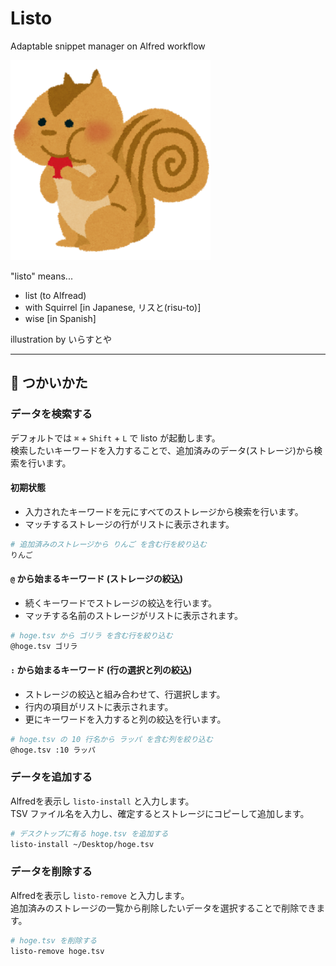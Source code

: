 Listo
=====

Adaptable snippet manager on Alfred workflow 

<img src="./icon.png" alt="image" width="320">

"listo" means...

- list (to Alfread)
- with Squirrel [in Japanese, リスと(risu-to)]
- wise [in Spanish]

illustration by いらすとや

----

## :apple: つかいかた

### データを検索する

デフォルトでは `⌘` + `Shift` + `L` で listo が起動します。  
検索したいキーワードを入力することで、追加済みのデータ(ストレージ)から検索を行います。

#### 初期状態
- 入力されたキーワードを元にすべてのストレージから検索を行います。
- マッチするストレージの行がリストに表示されます。

```sh
# 追加済みのストレージから りんご を含む行を絞り込む
りんご
```

#### `@` から始まるキーワード (ストレージの絞込)
- 続くキーワードでストレージの絞込を行います。
- マッチする名前のストレージがリストに表示されます。

```sh
# hoge.tsv から ゴリラ を含む行を絞り込む
@hoge.tsv ゴリラ
```

#### `:` から始まるキーワード (行の選択と列の絞込)
- ストレージの絞込と組み合わせて、行選択します。
- 行内の項目がリストに表示されます。
- 更にキーワードを入力すると列の絞込を行います。

```sh
# hoge.tsv の 10 行名から ラッパ を含む列を絞り込む
@hoge.tsv :10 ラッパ
```

### データを追加する

Alfredを表示し `listo-install` と入力します。    
TSV ファイル名を入力し、確定するとストレージにコピーして追加します。

```sh
# デスクトップに有る hoge.tsv を追加する
listo-install ~/Desktop/hoge.tsv
```

### データを削除する
Alfredを表示し `listo-remove` と入力します。  
追加済みのストレージの一覧から削除したいデータを選択することで削除できます。

```sh
# hoge.tsv を削除する
listo-remove hoge.tsv
```
